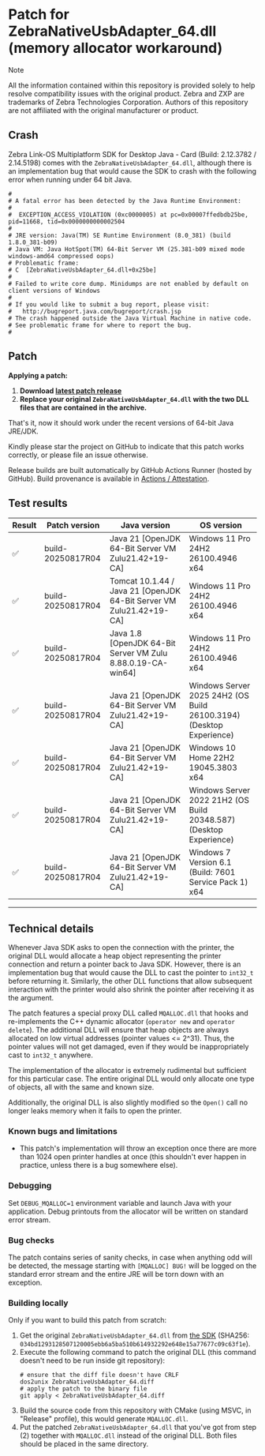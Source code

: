 # Patch for ZebraNativeUsbAdapter_64.dll (memory allocator workaround)

> [!NOTE]
> All the information contained within this repository is provided solely to help resolve compatibility issues with the original product.
> Zebra and ZXP are trademarks of Zebra Technologies Corporation. Authors of this repository are not affiliated with the original manufacturer or product.

## Crash

Zebra Link-OS Multiplatform SDK for Desktop Java - Card (Build: 2.12.3782 / 2.14.5198)
comes with the `ZebraNativeUsbAdapter_64.dll`, although there is an implementation
bug that would cause the SDK to crash with the following error when running
under 64 bit Java.

```
#
# A fatal error has been detected by the Java Runtime Environment:
#
#  EXCEPTION_ACCESS_VIOLATION (0xc0000005) at pc=0x00007ffedbdb25be, pid=11668, tid=0x0000000000002504
#
# JRE version: Java(TM) SE Runtime Environment (8.0_381) (build 1.8.0_381-b09)
# Java VM: Java HotSpot(TM) 64-Bit Server VM (25.381-b09 mixed mode windows-amd64 compressed oops)
# Problematic frame:
# C  [ZebraNativeUsbAdapter_64.dll+0x25be]
#
# Failed to write core dump. Minidumps are not enabled by default on client versions of Windows
#
# If you would like to submit a bug report, please visit:
#   http://bugreport.java.com/bugreport/crash.jsp
# The crash happened outside the Java Virtual Machine in native code.
# See problematic frame for where to report the bug.
#
```

## Patch

**Applying a patch:**
1. **Download [latest patch release](https://github.com/icedevml/zxp-native-usb-adapter-64bit-hack/releases)**
2. **Replace your original `ZebraNativeUsbAdapter_64.dll` with the two DLL files that are contained in the archive.**

That's it, now it should work under the recent versions of 64-bit Java JRE/JDK.

Kindly please star the project on GitHub to indicate that this patch works correctly, or please file an issue otherwise.

Release builds are built automatically by GitHub Actions Runner (hosted by GitHub).
Build provenance is available in [Actions / Attestation](https://github.com/icedevml/zxp-native-usb-adapter-64bit-hack/attestations).

## Test results 

| Result             | Patch version       | Java version                                                         | OS version                                                           |
|--------------------|---------------------|----------------------------------------------------------------------|----------------------------------------------------------------------|
| :white_check_mark: | build-20250817R04   | Java 21 [OpenJDK 64-Bit Server VM Zulu21.42+19-CA]                   | Windows 11 Pro 24H2 26100.4946 x64                                   |
| :white_check_mark: | build-20250817R04   | Tomcat 10.1.44 / Java 21 [OpenJDK 64-Bit Server VM Zulu21.42+19-CA]  | Windows 11 Pro 24H2 26100.4946 x64                                   |
| :white_check_mark: | build-20250817R04   | Java 1.8 [OpenJDK 64-Bit Server VM Zulu 8.88.0.19-CA-win64]          | Windows 11 Pro 24H2 26100.4946 x64                                   |
| :white_check_mark: | build-20250817R04   | Java 21 [OpenJDK 64-Bit Server VM Zulu21.42+19-CA]                   | Windows Server 2025 24H2 (OS Build 26100.3194) (Desktop Experience)  |
| :white_check_mark: | build-20250817R04   | Java 21 [OpenJDK 64-Bit Server VM Zulu21.42+19-CA]                   | Windows 10 Home 22H2 19045.3803 x64                                  |
| :white_check_mark: | build-20250817R04   | Java 21 [OpenJDK 64-Bit Server VM Zulu21.42+19-CA]                   | Windows Server 2022 21H2 (OS Build 20348.587) (Desktop Experience)   |
| :white_check_mark: | build-20250817R04   | Java 21 [OpenJDK 64-Bit Server VM Zulu21.42+19-CA]                   | Windows 7 Version 6.1 (Build: 7601 Service Pack 1) x64               |

---

## Technical details

Whenever Java SDK asks to open the connection with the printer, the original DLL would allocate
a heap object representing the printer connection and return a pointer back to Java SDK. However, there is
an implementation bug that would cause the DLL to cast the pointer to `int32_t` before returning it.
Similarly, the other DLL functions that allow subsequent interaction with the printer would also shrink
the pointer after receiving it as the argument.

The patch features a special proxy DLL called `MQALLOC.dll` that hooks and re-implements the C++ dynamic
allocator (`operator new` and `operator delete`). The additional DLL will ensure that heap objects are always
allocated on low virtual addresses (pointer values <= 2^31). Thus, the pointer values will
not get damaged, even if they would be inappropriately cast to `int32_t` anywhere.

The implementation of the allocator is extremely rudimental but sufficient for this particular case.
The entire original DLL would only allocate one type of objects, all with the same and known size.

Additionally, the original DLL is also slightly modified so the `Open()` call no longer leaks memory
when it fails to open the printer.

### Known bugs and limitations

* This patch's implementation will throw an exception once there are more than 1024 open printer handles
  at once (this shouldn't ever happen in practice, unless there is a bug somewhere else).

### Debugging

Set `DEBUG_MQALLOC=1` environment variable and launch Java with your application.
Debug printouts from the allocator will be written on standard error stream.

### Bug checks

The patch contains series of sanity checks, in case when anything odd will be detected, the message starting with `[MQALLOC] BUG!`
will be logged on the standard error stream and the entire JRE will be torn down with an exception.

### Building locally

Only if you want to build this patch from scratch:

1. Get the original `ZebraNativeUsbAdapter_64.dll` from [the SDK](https://www.zebra.com/gb/en/support-downloads/software/printer-software/card-sdk.html?downloadId=8b36dbcf-976f-444e-b484-36225ea97ad6) (SHA256: `034bd1293128507120005ebb6a5ba510b614932292e648e15a77677c09c63f1e`).
2. Execute the following command to patch the original DLL (this command doesn't need to be run inside git repository):
   ```
   # ensure that the diff file doesn't have CRLF
   dos2unix ZebraNativeUsbAdapter_64.diff
   # apply the patch to the binary file
   git apply < ZebraNativeUsbAdapter_64.diff
   ```
3. Build the source code from this repository with CMake (using MSVC, in "Release" profile), this would generate `MQALLOC.dll`.
4. Put the patched `ZebraNativeUsbAdapter_64.dll` that you've got from step (2) together with `MQALLOC.dll` instead of the original DLL. Both files should be placed in the same directory.

